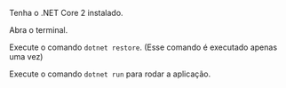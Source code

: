Tenha o .NET Core 2 instalado.

Abra o terminal.

Execute o comando `dotnet restore`. (Esse comando é executado apenas uma vez)

Execute o comando `dotnet run` para rodar a aplicação.
